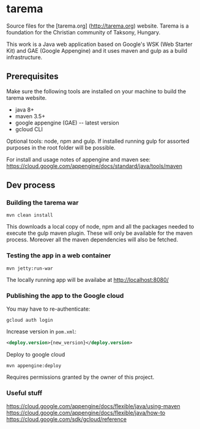 # tarema

Source files for the [tarema.org] (http://tarema.org) website. Tarema is a foundation for the Christian community of Taksony, Hungary.

This work is a Java web application based on Google's WSK (Web Starter Kit) and GAE (Google Appengine) and it uses maven and gulp as a build infrastructure.  

## Prerequisites
Make sure the following tools are installed on your machine to build the tarema website.
 
* java 8+
* maven 3.5+
* google appengine (GAE) -- latest version
* gcloud CLI
  
Optional tools: node, npm and gulp. If installed running gulp for assorted purposes in the root folder will be possible.   

For install and usage notes of appengine and maven see: https://cloud.google.com/appengine/docs/standard/java/tools/maven
 
## Dev process
### Building the tarema war  
`mvn clean install`
 
This downloads a local copy of node, npm and all the packages needed to execute the gulp maven plugin. These will only be available for the maven process. Moreover all the maven dependencies will also be fetched. 

### Testing the app in a web container
`mvn jetty:run-war`

The locally running app will be availabe at [http://localhost:8080/](http://localhost:8080/)

### Publishing the app to the Google cloud
You may have to re-authenticate:
```shell script
gcloud auth login
``` 
Increase version in `pom.xml`:
```xml
<deploy.version>{new_version}</deploy.version>
```

Deploy to google cloud
```shell script
mvn appengine:deploy
```
                                                                         
Requires permissions granted by the owner of this project.

### Useful stuff
https://cloud.google.com/appengine/docs/flexible/java/using-maven
https://cloud.google.com/appengine/docs/flexible/java/how-to
https://cloud.google.com/sdk/gcloud/reference
